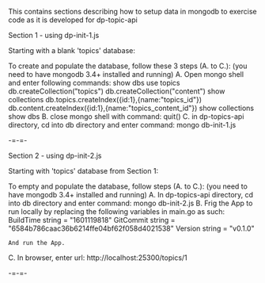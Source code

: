 This contains sections describing how to setup data in mongodb to exercise code as it is developed for dp-topic-api

Section 1 - using dp-init-1.js

Starting with a blank 'topics' database:

To create and populate the database, follow these 3 steps (A. to C.):
(you need to have mongodb 3.4+ installed and running)
A. Open mongo shell and enter following commands:
show dbs
use topics
db.createCollection("topics")
db.createCollection("content")
show collections
db.topics.createIndex({id:1},{name:"topics_id"})
db.content.createIndex({id:1},{name:"topics_content_id"})
show collections
show dbs
B. close mongo shell with command: quit()
C. in dp-topics-api directory, cd into db directory and enter command: mongo db-init-1.js

-=-=-


Section 2 - using dp-init-2.js

Starting with 'topics' database from Section 1:

To empty and populate the database, follow steps (A. to C.):
(you need to have mongodb 3.4+ installed and running)
A. In dp-topics-api directory, cd into db directory and enter command: mongo db-init-2.js
B. Frig the App to run locally by replacing the following variables in main.go as such:
	BuildTime string = "1601119818"
	GitCommit string = "6584b786caac36b6214ffe04bf62f058d4021538"
	Version   string = "v0.1.0"

    And run the App.
C. In browser, enter url: http://localhost:25300/topics/1

-=-=-
